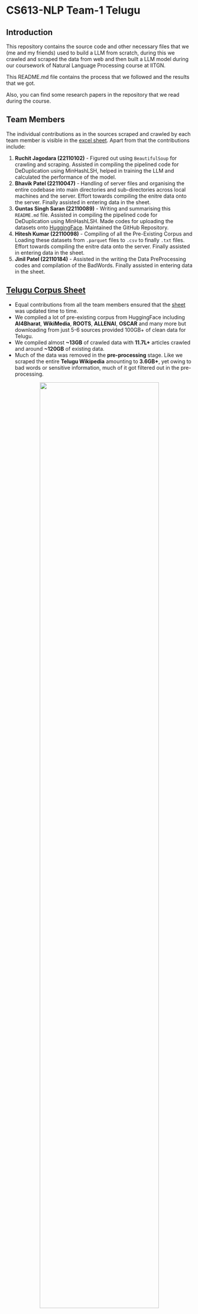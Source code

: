 # CS613-NLP Team-1 Telugu

## Introduction

This repository contains the source code and other necessary files that we (me and my friends) used to build a LLM from scratch, during this we crawled and scraped the data from web and then built a LLM model during our coursework of Natural Language Processing course at IITGN.

This README.md file contains the process that we followed and the results that we got.

Also, you can find some research papers in the repository that we read during the course.

## Team Members
The individual contributions as in the sources scraped and crawled by each team member is visible in the [excel sheet](https://docs.google.com/spreadsheets/d/1Kr59i-8Gyhi3ehN_hLVCPdBcms7L07xNUUFsTW3uFDk/edit?usp=sharing). Apart from that the contributions include:
1. **Ruchit Jagodara (22110102)** - Figured out using `BeautifulSoup` for crawling and scraping. Assisted in compiling the pipelined code for DeDuplication using MinHashLSH, helped in training the LLM and calculated the performance of the model.
2. **Bhavik Patel (22110047)** - Handling of server files and organising the entire codebase into main directories and sub-directories across local machines and the server. Effort towards compiling the enitre data onto the server. Finally assisted in entering data in the sheet.
3. **Guntas Singh Saran (22110089)** - Writing and summarising this `README.md` file. Assisted in compiling the pipelined code for DeDuplication using MinHashLSH. Made codes for uploading the datasets onto [HuggingFace](https://huggingface.co/guntas-13). Maintained the GitHub Repository.
4. **Hitesh Kumar (22110098)** - Compiling of all the Pre-Existing Corpus and Loading these datasets from `.parquet` files to `.csv` to finally `.txt` files. Effort towards compiling the enitre data onto the server. Finally assisted in entering data in the sheet. 
5. **Jinil Patel (22110184)** - Assisted in the writing the Data PreProcessing codes and compilation of the BadWords. Finally assisted in entering data in the sheet.

## [Telugu Corpus Sheet](https://docs.google.com/spreadsheets/d/1Kr59i-8Gyhi3ehN_hLVCPdBcms7L07xNUUFsTW3uFDk/edit?gid=1042635267#gid=1042635267)

- Equal contributions from all the team members ensured that the [sheet](https://docs.google.com/spreadsheets/d/1Kr59i-8Gyhi3ehN_hLVCPdBcms7L07xNUUFsTW3uFDk/edit?usp=sharing) was updated time to time.
- We compiled a lot of pre-existing corpus from HuggingFace including **AI4Bharat**, **WikiMedia**, **ROOTS**, **ALLENAI**, **OSCAR** and many more but downloading from just 5-6 sources provided 100GB+ of clean data for Telugu.
- We compiled almost **~13GB** of crawled data with **11.7L+** articles crawled and around **~120GB** of existing data.
- Much of the data was removed in the **pre-processing** stage. Like we scraped the entire **Telugu Wikipedia** amounting to **3.6GB+**, yet owing to bad words or sensitive information, much of it got filtered out in the pre-processing.

<div align = "center">
    <img src = "https://github.com/guntas-13/CS613-NLP/blob/main/Media/MainSheet.png" style="width: 80%">
</div>

<div align = "center">
    <img src = "https://github.com/guntas-13/CS613-NLP/blob/main/Media/PreProcessed.png" style="width: 80%">
</div>

<div align = "center">
    <img src = "https://github.com/guntas-13/CS613-NLP/blob/main/Media/Existing.png" style="width: 80%">
</div>

<div align = "center">
    <img src = "https://github.com/guntas-13/CS613-NLP/blob/main/Media/CSVs.jpeg" style="width: 50%">
</div>

**The screenshot above does not contain the entire data and even this data is still in `.csv` format, which got even expanded after converting them to individual `.txt` files.**


## Data Scraping and Crawling [`Scraping_CrawlingCodes`](https://github.com/guntas-13/CS613-NLP/tree/main/Scraping_CrawlingCodes)
<div align = "center">
    <img src = "https://github.com/guntas-13/CS613-NLP/blob/main/Media/Crawling.jpeg" style="width: 80%">
</div>

Initially, we were using `Selenium` but quite early on switched to `BeautifulSoup` for this task. We employed `Multi-threading` to speed up the scraping and crawling tasks. <br>
Our basic pipeline was:

- We created a main folder for each source named `<source-name>-<team-member>`.
- In each of these folders, there were two folders `WebCrawl` and `LinkScrape`.
- Additionally, the main folder also contained a Jupyter Notebook that was used as an experimentation to know the interface of that particular source.
- All the scraped links were stored in `.csv` files, and then later, the crawling code took over, saving each individual article in separate `.txt` files.


<div align = "center">
    <img src = "https://github.com/guntas-13/CS613-NLP/blob/main/Media/MainFile.png" style="width: 40%">
</div>

An example of `LinkScrape.py`
```python
from bs4 import BeautifulSoup
import urllib.request

def get_links(content):
    soup = BeautifulSoup(content, 'html.parser')
    main_div = soup.find('div', class_='band')
    anchors = main_div.find_all('a', class_="read-more", href=True)
    links = [a['href'] for a in anchors]
    return links

def crawl_data_from_link_with_retry(link, max_retries=3, retry_interval=5):
    retries = 0
    while retries < max_retries:
        try:
            response = urllib.request.urlopen(link)
            if response.status == 200:
                return response.read()
            else:
                print(f"Failed to fetch data from {link}. Retrying... ({retries + 1}/{max_retries})")
                retries += 1
                time.sleep(retry_interval)
        except Exception as e:
            print(f"An error occurred while fetching data from {link}: {e}. Retrying... ({retries + 1}/{max_retries})")
            retries += 1
            time.sleep(retry_interval)
    print(f"Failed to fetch data from {link} after {max_retries} retries.")
    return None
```

An example of `WebCrawl.py`
```python
def extract_data_from_html(html_content):
    try:
        soup = BeautifulSoup(html_content, "html.parser")
        
        extracted_data = ""
        for paragraph in soup.find_all('p'):
            extracted_data += paragraph.get_text() + "\n"

    except Exception as e:
        print(f"An error occurred while extracting Telugu data: {e}")
    
    return extracted_data
```


## Data Preprocessing [`DataPreprocessing`](https://github.com/guntas-13/CS613-NLP/tree/main/DataPreprocessing)

### 1. `TextToCSV.py`
This script processes text files from a specified directory, extracting links and text content, and compiles them into a single CSV file. Since initially we had scraped files as separate `.txt` files, it was necessary that for summarising the data, this was needed.

### 2. `PreProcess.py`
This script cleans a CSV file by removing entries that contain unwanted content, such as **bad words**, email addresses, and phone numbers. <br>
We had compiled bad words from the this [source](https://github.com/thisandagain/washyourmouthoutwithsoap/blob/develop/data/build.json) and later with the help of our Telugu friends, we added more words and made the [`badwords.json`](https://github.com/guntas-13/CS613-NLP/blob/main/badwords.json). We further made sure that no personal information gets leaked into the corpus like phone numbers or email addresses; and all those articles we're flagged and removed. <br> <br>
`PreProcess.py` takes your data in `.csv` format and separates the data into two files - `<source>_clean_articles.csv` and `<source>_bad_articles.csv`. The latter file also contains a column to show why that particular article has been flagged and removed.

<div align = "center">
    <img src = "https://github.com/guntas-13/CS613-NLP/blob/main/Media/PreProcess.png" style="width: 90%">
</div>

#### Regular Expression Patterns
Next, the script defines regular expression patterns for identifying email addresses and phone numbers:

```python
bad_words = "|".join(bad_words)
email_pattern = r"\S+@\S+"
phone_pattern = r'[\+\(]?[0-9][0-9 .\-\(\)]{5,}[0-9]'
correct_phone_pattern = r"\s?\d{4}-\d{4}\s?$"
```

- `bad_words`: A combined pattern of bad words.
- `email_pattern`: Matches standard email formats.
- `phone_pattern`: Matches various phone number formats.
- `correct_phone_pattern`: Ensures phone numbers follow a specific formatting standard (e.g., 1234-5678).

<div align = "center">
    <img src = "https://github.com/guntas-13/CS613-NLP/blob/main/Media/BadWords.jpeg" style="width: 80%">
</div>

<div align = "center">
<i>Screenshot showing why articles were flagged and removed containing sensitive information or bad words.</i>
</div>

### 3. `HyperLinks.py`
This script processes the cleaned CSV file to extract English text segments and modify the original content to replace unwanted strings, such as hyperlinks using the `<|hyperlink|>` tag.

```python
segments = re.findall(r'[a-zA-Z0-9»!@#$%^&*()_+={}\[\]:;"\'|\\<,>.?/~\s\n%+^-]+', text)

def remove_strings_from_row(content, strings_to_remove):
    if len(strings_to_remove) > 0 and (("https" in strings_to_remove) or ("www" in strings_to_remove) or ("http" in strings_to_remove) or ("http://" in strings_to_remove)):
        if strings_to_remove[-1] == " " or strings_to_remove[-1] == "\n" or strings_to_remove[-1] == "»":
            content = content.replace(strings_to_remove[:-1], ' <|hyperlink|> ')
        else:
            content = content.replace(strings_to_remove, ' <|hyperlink|> ')
    return content
```

<div align = "center">
    <img src = "https://github.com/guntas-13/CS613-NLP/blob/main/Media/HyperLinks.png" style="width: 80%">
</div>


## Data DeDuplication [`DeDuplication`](https://github.com/guntas-13/CS613-NLP/tree/main/DeDuplication)

**We were not able to perform deduplication on the entire dataset but did on a subset on a local machine of 3 sources. Although we were at least able to compile all the data on the server to be ready for deduplication, owing to time constraints, we were not able to finish it. Hence the task of making the final table is still incomplete**

### 1. `CreateFilePaths.py`

This script scans specified directories for `.txt` files and compiles their paths into a CSV file. It utilizes multithreading for faster processing.

### 2. `MinHashLSH_Query.py`
This script reads file paths from the CSV generated by the previous script, computes MinHash signatures for each file, and uses Locality-Sensitive Hashing (LSH) to identify duplicates. We set the Jaccard Similarity threshold at **0.8**.

**Key Functions**:

- `get_minhash(content, num_perm=128)`: Generates a MinHash signature for the file content.
- `deduplicate_files(filepaths, threshold=0.8)`: Identifies duplicate files based on MinHash similarities.

### 3. `FilterFalse.py`
This script filters CSV files in a specified directory, keeping only those rows where the similarity exceeds a defined threshold. It modifies the original files in place.

### 4. `FilterDuplicates.py`
This script processes the CSV files containing similarity results, determining which files to keep and which to remove based on their similarity scores.

### 5. `FinalRemove.py`
The final script reads a list of files to be removed from a text file and deletes those files from the filesystem.

### 6. [`stats.sh`](https://github.com/guntas-13/CS613-NLP/blob/main/DeDuplication/stats.sh)
We even wrote a bash script that would give the number of files and the folder size for each of the sources in our main folder.

<div align = "center">
    <img src = "https://github.com/guntas-13/CS613-NLP/blob/main/Media/Script.png" style="width: 80%;">
</div>


## The DeDuplication Pipeline

- All the sources need to be present in one main folder as directory containing all the articles from that source in `.txt` format.

<div align = "center">
    <img src = "https://github.com/guntas-13/CS613-NLP/blob/main/Media/Corpus.png" style="width: 40%; float: left;">
    <img src = "https://github.com/guntas-13/CS613-NLP/blob/main/Media/FileStructure.png" style="width: 40%;">
</div>

<div align = "center">
    <img src = "https://github.com/guntas-13/CS613-NLP/blob/main/Media/Server.jpeg" style="width: 100%;">
</div>

<div align = "center">
    <i>An attempt at how we were compiling all our data onto the server to be ready for deduplication.</i>
</div>

- Then, after this file setup, we ran `CreateFilePaths.py` that gave each article a unique ID in terms of their file paths on the respective machines.

<div align = "center">
    <img src = "https://github.com/guntas-13/CS613-NLP/blob/main/Media/FilePaths.png" style="width: 20%;">
</div>

- Next, two directories needed to be created, `Similarity` and `Logs`, and the script `MinHashLSH_Query.py` was run. This will create CSVs in the `Similarity` directory in chunks to avoid RAM overflows. These CSVs contain the duplicates figured out by the LSH object with their actual similarity values with its neighbors to later account for FALSE POSITIVES.

<div align = "center">
    <img src = "https://github.com/guntas-13/CS613-NLP/blob/main/Media/SimilarityDir.png" style="width: 40%;">
</div>

<div align = "center">
    <img src = "https://github.com/guntas-13/CS613-NLP/blob/main/Media/SimilarityLSH.png" style="width: 80%;">
</div>

<div align = "center">
    <i>Notice how there are 2 false positives with a similarity of less than 0.8 that came in. These will be filtered.</i>
</div>

- Now once, we have these CSVs, we run `FilterFalse.py` that will overwrite these CSVs, removing the rows that were False Positives.
- Then `FilterDuplicates.py` is run, which will check which file to remove out of the pair in a row in the above CSVs. This will create a log `.txt` file in the `Logs` directory of the **filepaths** of all the articles that need to be removed.

<div align = "center">
    <img src = "https://github.com/guntas-13/CS613-NLP/blob/main/Media/Logs.png" style="width: 40%;">
</div>

- Then, at last, the `FinalRemove.py` is run, which will do the honors of discarding these logged files.

<div align = "center">
    <img src = "https://github.com/guntas-13/CS613-NLP/blob/main/Media/ToDelete.png" style="width: 20%;">
</div>


## Data Uploading to Server and HuggingFace

- Since our pipeline had several raw `.txt` files and bad/clean `.csv` files we tried to upload them as single `.zip` file to [HuggingFace](https://huggingface.co/guntas-13).
- Later the clean data which was in `.csv` format was uploaded in `dataset` repositories on HuggingFace and those were in `.parquet` format, which were easily downloaded on the server side or any other machine
- We used the notebook [`DataUpload.ipynb`](https://github.com/guntas-13/CS613-NLP/blob/main/DataUpload.ipynb) to upload the datasets over on HuggingFace.

<div align = "center">
    <img src = "https://github.com/guntas-13/CS613-NLP/blob/main/Media/HF.png" style="width: 80%">
</div>

<div align = "center">
    <img src = "https://github.com/guntas-13/CS613-NLP/blob/main/Media/Repo.png" style="width: 45%; float: left;">
    <img src = "https://github.com/guntas-13/CS613-NLP/blob/main/Media/dataset.png" style="width: 45%;">
</div>

Quite often we leveraged script commands to transfer data from our local machines by zipping also to the server using the server copy (`scp`) command:

```bash
scp <local_file_path> telugu_nlp@10.0.62.212:<file_path_on_server>
```


## MinHashLSH Algorithm

_Source: https://leons.im/posts/a-python-implementation-of-simhash-algorithm/_ <br>
_Souce: https://ekzhu.com/datasketch/minhash.html_ <br>
_Source: https://blog.dataiku.com/joining-the-dots-efficiently-scaling-set-matching-with-lazo-and-minhashlsh_

The MinHashLSH (MinHash Locality-Sensitive Hashing) algorithm is a powerful technique for estimating the Jaccard similarity between sets. The main idea is to reduce the dimensionality of the data while preserving the pairwise similarity between sets. The process involves several key steps:

### 1. Shingling
To begin with, a document is converted into a set of shingles (or k-grams). For instance, given a string, we can extract overlapping substrings of length $k$.

```math
S_k = \{ s_i, s_{i+1}, \ldots, s_{i+k-1} \}
```

where $s_i$ is the $i^{th}$ character in the string.

### 2. MinHashing
Next, a MinHash signature is generated for each set of shingles. This involves creating multiple hash functions $h_1, h_2, \ldots, h_n$ that map the shingles to a range of integers. The MinHash of a set $S$ is the minimum value produced by these hash functions.

The MinHash of set $S$ is defined as:

```math
\text{MinHash}(S) = \min_{s \in S} \{ h(s) \}
```

For  $k$ hash functions, we can generate a MinHash signature of length $k$:

```math
\text{signature}(S) = \begin{bmatrix}
\text{MinHash}_1(S) \\
\text{MinHash}_2(S) \\
\vdots \\
\text{MinHash}_k(S)
\end{bmatrix}
```

### MinHash: Estimating Jaccard Similarity
MinHash (short for Min-wise Independent Permutations Hashing) is a technique used to estimate the Jaccard similarity between two sets.

#### Jaccard Similarity
For two sets $A$ and $B$, the Jaccard similarity $J(A, B)$ is defined as:

```math
J(A, B) = \frac{|A \cap B|}{|A \cup B|}
```

This measures the size of the intersection relative to the union of the sets. The closer the value is to 1, the more similar the sets are.

#### How MinHash Works
MinHash allows us to approximate the Jaccard similarity between two sets by applying a random permutation to the elements of each set and selecting the smallest (minimum) hash value of the elements after the permutation. By repeating this process with multiple hash functions (i.e., permutations), we can estimate the Jaccard similarity.

Let $h_1, h_2, \ldots, h_k$ be a family of random hash functions. For each set $A$, compute the minimum value of the hash functions for each permutation:

```math
\text{MinHash}(A) = \left(\min(h_1(A)), \min(h_2(A)), \ldots, \min(h_k(A))\right)
```

The probability that the minimum hash values for two sets $A$ and $B$ are the same is equal to the Jaccard similarity:

```math
P(\min(h_i(A)) = \min(h_i(B))) = J(A, B)
```

Thus, the more MinHashes that match between two sets, the more similar the sets are, with the proportion of matching MinHashes approximating the Jaccard similarity:

```math
\hat{J}(A, B) \approx \frac{\text{Number of matching MinHashes}}{\text{Total number of MinHashes}}
```

#### MinHash in Practice
Instead of computing full hash permutations, practical implementations simulate random permutations using a fixed number of permutations (e.g., 128). The resulting signature is a compact representation of the set, allowing for fast comparison.

### Locality-Sensitive Hashing (LSH): Efficient Similarity Search
MinHashLSH builds on MinHash by enabling efficient approximate nearest-neighbor search. The goal of LSH is to quickly identify similar items in large datasets without comparing every possible pair.

#### Hash Buckets and LSH
LSH works by hashing similar items (sets or documents) into the same "bucket" with high probability, allowing us to efficiently retrieve candidate near-duplicates.

#### Key Idea
The MinHash signature for a set is divided into multiple "bands" of hash values. Each band is hashed into a separate hash table (bucket). If two items share the same band in at least one hash table, they are considered potential candidates for similarity (i.e., they are "near neighbors"). For example:

Let $s_1, s_2, \ldots, s_k$ be the MinHash signature for a document. Divide the signature into $b$ bands, each containing $r$ hash values (so that $k = b \times r$). Each band is hashed into a hash table:

```math
\text{BandHash}(i) = \text{hash}(s_{(i-1)r+1}, s_{(i-1)r+2}, \ldots, s_{ir})
```

The idea is that similar sets are more likely to share one or more band hash values, thus colliding in at least one hash table.

#### Probability of Collision
The probability that two documents $A$ and $B$ collide in at least one band is related to their Jaccard similarity. Let $p$ be the Jaccard similarity $J(A, B)$ between two sets. The probability that two sets do not collide in one band (i.e., they have different MinHash values in all $r$ positions of that band) is:

```math
P(\text{No collision in one band}) = (1 - p^r)
```

The probability that two sets do not collide in any of the $b$ bands is:

```math
P(\text{No collision in any band}) = (1 - p^r)^{b}
```

Therefore, the probability that two sets collide in at least one band is:

```math
P(\text{Collision}) = 1 - (1 - p^r)^{b}
```

This probability increases as the similarity $p$ increases, meaning that similar sets are likely to collide in at least one band, while dissimilar sets are unlikely to collide.

#### Tuning Parameters
1. $b$ (number of bands): More bands reduce false positives but increase false negatives.
2. $r$ (rows per band): More rows per band reduce false negatives but increase false positives.

#### False Positives and Negatives}
1. **False Positive**: Two dissimilar sets might collide in a bucket due to chance, causing them to be falsely flagged as similar.
2. **False Negative**: Two similar sets might not collide in any bucket, causing them to be missed.

LSH works by balancing these trade-offs, with parameters $b$ and $r$ controlling the precision of the approximation.

### Example Code
```python
import os
import re
from datasketch import MinHash, MinHashLSH

def get_features(s):
    """Extract 3-character shingles from the string."""
    width = 3
    s = s.lower()
    s = re.sub(r'[^\w]+', '', s)
    return [s[i:i + width] for i in range(max(len(s) - width + 1, 1))]

def get_minhash(content, num_perm=128):
    """Convert features derived from content to a MinHash object for LSH comparison."""
    minhash = MinHash(num_perm=num_perm)
    features = get_features(content)
    for feature in features:
        minhash.update(feature.encode('utf-8'))
    return minhash

def lsh_deduplication(documents, threshold=0.8, num_perm=128):
    lsh = MinHashLSH(threshold=threshold, num_perm=num_perm)
    minhashes = {}

    # Create MinHash for each document and insert into LSH
    for doc_id, text in documents.items():
        minhash = get_minhash(text, num_perm=num_perm)
        minhashes[doc_id] = minhash

        lsh.insert(doc_id, minhash)

    # Deduplicate documents based on LSH
    deduplicated_docs = {}
    for doc_id in documents:
        similar_docs = lsh.query(minhashes[doc_id])
        if len(similar_docs) == 1:  # If only one match (itself), it's unique
            deduplicated_docs[doc_id] = documents[doc_id]

    return deduplicated_docs
```


### SQuAD Paper

[SQuAD: 100,000+ Questions for Machine Comprehension of Text](https://arxiv.org/abs/1606.05250) <br>
[Paper Overview](https://sh-tsang.medium.com/brief-review-squad-100-000-questions-for-machine-comprehension-of-text-f191c6b670b8) <br>
[Stanford CoreNLP](https://stanfordnlp.github.io/CoreNLP/) <br>
[Dependency Parsing](https://towardsdatascience.com/natural-language-processing-dependency-parsing-cf094bbbe3f7) <br>
[Universal Dependency Table](https://universaldependencies.org/u/dep/) <br>
